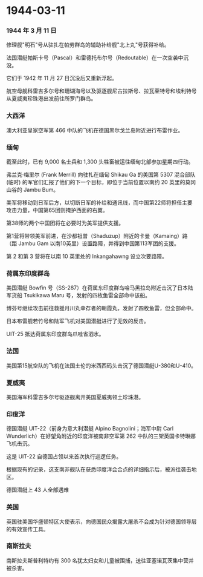 # 1944-03-11

### 1944 年 3 月 11 日

修理舰"明石"号从驻扎在帕劳群岛的辅助补给舰"北上丸"号获得补给。

法国潜艇帕斯卡号（Pascal）和雷德托布尔号（Redoutable）在一次空袭中沉没。

它们于 1942 年 11 月 27 日沉没后又重新浮起。

航空母舰科雷吉多尔号和珊瑚海号以及驱逐舰尼古拉斯号、拉瓦莱特号和埃利特号从夏威夷珍珠港出发前往所罗门群岛。

### 大西洋

澳大利亚皇家空军第 466 中队的飞机在德国黑尔戈兰岛附近进行布雷作业。

### 缅甸

截至此时，已有 9,000 名士兵和 1,300 头牲畜被运往缅甸北部参加星期四行动。

弗兰克·梅里尔 (Frank Merrill) 向驻扎在缅甸 Shikau Ga 的美国第 5307
混合部队 (临时) 的军官们汇报了他们的下一个目标，即位于当前位置以南约 20
英里的莫冈山谷的 Jambu Bum。

美军将移动到日军后方，以切断日军的补给和通讯线，而中国第22师将担任主要攻击力量，中国第65团则掩护西面的右翼。

第38师的两个中国团将在必要时为美军提供支援。

第1营将带领美军前进，在沙都祖普（Shaduzup）附近的卡曼（Kamaing）路（距
Jambu Gam 以南10英里）设置路障，并得到中国第113军团的支援。

第 2 和第 3 营将在以南 10 英里处的 Inkangahawng 设立次要路障。

### 荷属东印度群岛

美国潜艇 Bowfin
号（SS-287）在荷属东印度群岛哈马黑拉岛附近击沉了日本陆军货船 Tsukikawa
Maru 号，发射的四枚鱼雷全部命中该船。

博芬号继续攻击前往救援月川丸幸存者的朝霞丸，发射了四枚鱼雷，但全部命中。

日本布雷舰若竹号和陆军飞机对美国潜艇进行了无效的反击。

UIT-25 抵达荷属东印度群岛爪哇省泗水。

### 法国

美国第15航空队的飞机在法国土伦的米西西码头击沉了德国潜艇U-380和U-410。

### 夏威夷

美国海军科雷吉多尔号驱逐舰离开美国夏威夷领土珍珠港。

### 印度洋

德国潜艇 UIT-22（前身为意大利潜艇 Alpino Bagnolini；海军中尉 Carl
Wunderlich）在好望角附近的印度洋被南非空军第 262
中队的三架英国卡特琳娜飞机击沉。

这是 UIT-22 自德国占领以来首次执行巡逻任务。

根据现有的记录，这支南非舰队在获悉印度洋会合点的详细指示后，被派往袭击地区。

德国潜艇上 43 人全部遇难

### 美国

英国驻美国华盛顿特区大使表示，向德国民众揭露大屠杀不会成为针对德国领导层的有效宣传工具。

### 南斯拉夫

南斯拉夫斯普利特约有 300
名犹太妇女和儿童被围捕，送往亚塞诺瓦茨集中营并被杀害。